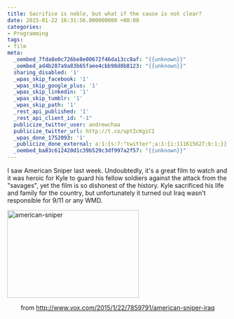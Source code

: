 ```yaml
---
title: Sacrifice is noble, but what if the cause is not clear?
date: 2015-01-22 16:31:56.000000000 +00:00
categories:
- Programming
tags:
- film
meta:
  _oembed_7fda8e0c726be8e00672f46da13cc8af: "{{unknown}}"
  _oembed_ad4b287a9a83b65faee4cbb98d8b8123: "{{unknown}}"
  sharing_disabled: '1'
  _wpas_skip_facebook: '1'
  _wpas_skip_google_plus: '1'
  _wpas_skip_linkedin: '1'
  _wpas_skip_tumblr: '1'
  _wpas_skip_path: '1'
  _rest_api_published: '1'
  _rest_api_client_id: "-1"
  publicize_twitter_user: andrewchaa
  publicize_twitter_url: http://t.co/uptIcKgiCI
  _wpas_done_1752093: '1'
  _publicize_done_external: a:1:{s:7:"twitter";a:1:{i:111615627;b:1;}}
  _oembed_ba83c612420d1c39b529c3df997a2f57: "{{unknown}}"
---
```

<p>I saw American Sniper last week. Undoubtedly, it's a great film to watch and it was heroic for Kyle to guard his fellow soldiers against the attack from the "savages", yet the film is so dishonest of the history. Kyle sacrificed his life and family for the country, but unfortunately it turned out Iraq wasn't responsible for 9/11 or any WMD.</p>
<p><a href="https://simplelifeuk.files.wordpress.com/2015/01/american-sniper.jpg"><img class=" size-medium wp-image-1631 aligncenter" src="{{ site.baseurl }}/assets/american-sniper.jpg?w=300" alt="american-sniper" width="300" height="200" /></a></p>
<p style="text-align:center;">from <a href="http://www.vox.com/2015/1/22/7859791/american-sniper-iraq">http://www.vox.com/2015/1/22/7859791/american-sniper-iraq</a></p>
